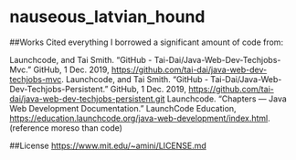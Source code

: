 # nauseous_latvian_hound
##Works Cited
everything I borrowed a significant amount of code from:

Launchcode, and Tai Smith. “GitHub - Tai-Dai/Java-Web-Dev-Techjobs-Mvc.” GitHub, 1 Dec. 2019, https://github.com/tai-dai/java-web-dev-techjobs-mvc.
Launchcode, and Tai Smith. “GitHub - Tai-Dai/Java-Web-Dev-Techjobs-Persistent.” GitHub, 1 Dec. 2019, https://github.com/tai-dai/java-web-dev-techjobs-persistent.git
Launchcode. “Chapters — Java Web Development  Documentation.” LaunchCode Education, https://education.launchcode.org/java-web-development/index.html. (reference moreso than code)

##License
https://www.mit.edu/~amini/LICENSE.md